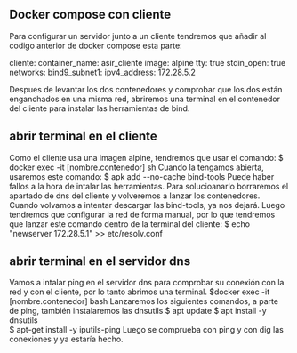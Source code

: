 ## Docker compose con cliente
Para configurar un servidor junto a un cliente tendremos que añadir al codigo anterior de docker compose esta parte:

  cliente:
    container_name: asir_cliente
    image: alpine
    tty: true
    stdin_open: true
    networks:
      bind9_subnet1:
        ipv4_address: 172.28.5.2

Despues de levantar los dos contenedores y comprobar que los dos están enganchados en una misma red, abriremos una terminal en el contenedor del cliente para instalar las herramientas de bind.

## abrir terminal en el cliente

Como el cliente usa una imagen alpine, tendremos que usar el comando:
    $ docker exec -it [nombre.contenedor] sh
Cuando la tengamos abierta, usaremos este comando:
    $ apk add --no-cache bind-tools
Puede haber fallos a la hora de intalar las herramientas. Para solucioanarlo borraremos el apartado de dns del cliente y volveremos a lanzar los contenedores. Cuando volvamos a intentar descargar las bind-tools, ya nos dejará. Luego tendremos que configurar la red de forma manual, por lo que tendremos que lanzar este comando dentro de la terminal del cliente:
    $ echo "newserver 172.28.5.1" >> etc/resolv.conf

## abrir terminal en el servidor dns

Vamos a intalar ping en el servidor dns para comprobar su conexión con la red y con el cliente, por lo tanto abrimos una terminal.
    $docker exec -it [nombre.contenedor] bash
Lanzaremos los siguientes comandos, a parte de ping, también instalaremos las dnsutils
    $ apt update
    $ apt install -y dnsutils    
    $ apt-get install -y iputils-ping
Luego se comprueba con ping y con dig las conexiones y ya estaría hecho.
